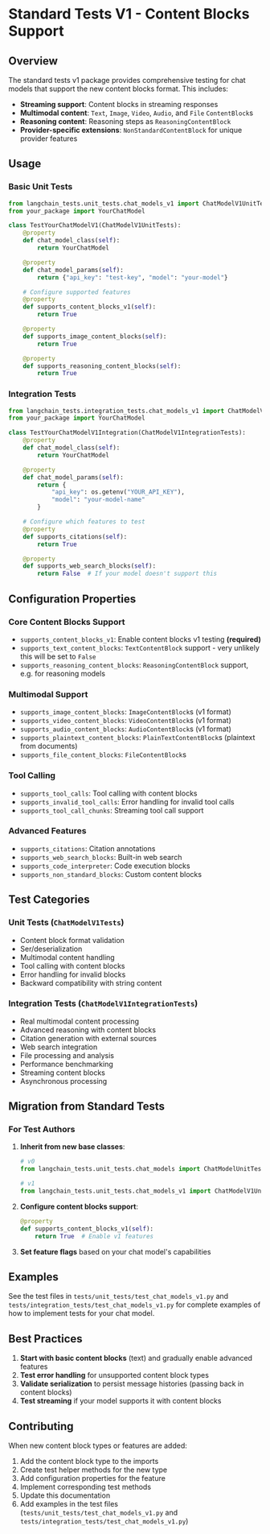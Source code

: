 # Standard Tests V1 - Content Blocks Support

## Overview

The standard tests v1 package provides comprehensive testing for chat models that support the new content blocks format. This includes:

- **Streaming support**: Content blocks in streaming responses
- **Multimodal content**: `Text`, `Image`, `Video`, `Audio`, and `File` `ContentBlock`s
- **Reasoning content**: Reasoning steps as `ReasoningContentBlock`
- **Provider-specific extensions**: `NonStandardContentBlock` for unique provider features

## Usage

### Basic Unit Tests

```python
from langchain_tests.unit_tests.chat_models_v1 import ChatModelV1UnitTests
from your_package import YourChatModel

class TestYourChatModelV1(ChatModelV1UnitTests):
    @property
    def chat_model_class(self):
        return YourChatModel

    @property
    def chat_model_params(self):
        return {"api_key": "test-key", "model": "your-model"}

    # Configure supported features
    @property
    def supports_content_blocks_v1(self):
        return True

    @property
    def supports_image_content_blocks(self):
        return True

    @property
    def supports_reasoning_content_blocks(self):
        return True
```

### Integration Tests

```python
from langchain_tests.integration_tests.chat_models_v1 import ChatModelV1IntegrationTests
from your_package import YourChatModel

class TestYourChatModelV1Integration(ChatModelV1IntegrationTests):
    @property
    def chat_model_class(self):
        return YourChatModel

    @property
    def chat_model_params(self):
        return {
            "api_key": os.getenv("YOUR_API_KEY"),
            "model": "your-model-name"
        }

    # Configure which features to test
    @property
    def supports_citations(self):
        return True

    @property
    def supports_web_search_blocks(self):
        return False  # If your model doesn't support this
```

## Configuration Properties

### Core Content Blocks Support

- `supports_content_blocks_v1`: Enable content blocks v1 testing **(required)**
- `supports_text_content_blocks`: `TextContentBlock` support - very unlikely this will be set to `False`
- `supports_reasoning_content_blocks`: `ReasoningContentBlock` support, e.g. for reasoning models

### Multimodal Support

- `supports_image_content_blocks`: `ImageContentBlock`s (v1 format)
- `supports_video_content_blocks`: `VideoContentBlock`s (v1 format)
- `supports_audio_content_blocks`: `AudioContentBlock`s (v1 format)
- `supports_plaintext_content_blocks`: `PlainTextContentBlock`s (plaintext from documents)
- `supports_file_content_blocks`: `FileContentBlock`s

### Tool Calling

- `supports_tool_calls`: Tool calling with content blocks
- `supports_invalid_tool_calls`: Error handling for invalid tool calls
- `supports_tool_call_chunks`: Streaming tool call support

### Advanced Features

- `supports_citations`: Citation annotations
- `supports_web_search_blocks`: Built-in web search
- `supports_code_interpreter`: Code execution blocks
- `supports_non_standard_blocks`: Custom content blocks

## Test Categories

### Unit Tests (`ChatModelV1Tests`)

- Content block format validation
- Ser/deserialization
- Multimodal content handling
- Tool calling with content blocks
- Error handling for invalid blocks
- Backward compatibility with string content

### Integration Tests (`ChatModelV1IntegrationTests`)

- Real multimodal content processing
- Advanced reasoning with content blocks
- Citation generation with external sources
- Web search integration
- File processing and analysis
- Performance benchmarking
- Streaming content blocks
- Asynchronous processing

## Migration from Standard Tests

### For Test Authors

1. **Inherit from new base classes**:

   ```python
   # v0
   from langchain_tests.unit_tests.chat_models import ChatModelUnitTests

   # v1
   from langchain_tests.unit_tests.chat_models_v1 import ChatModelV1UnitTests
   ```

2. **Configure content blocks support**:

   ```python
   @property
   def supports_content_blocks_v1(self):
       return True  # Enable v1 features
   ```

3. **Set feature flags** based on your chat model's capabilities

## Examples

See the test files in `tests/unit_tests/test_chat_models_v1.py` and `tests/integration_tests/test_chat_models_v1.py` for complete examples of how to implement tests for your chat model.

## Best Practices

1. **Start with basic content blocks** (text) and gradually enable advanced features
2. **Test error handling** for unsupported content block types
3. **Validate serialization** to persist message histories (passing back in content blocks)
4. **Test streaming** if your model supports it with content blocks

## Contributing

When new content block types or features are added:

1. Add the content block type to the imports
2. Create test helper methods for the new type
3. Add configuration properties for the feature
4. Implement corresponding test methods
5. Update this documentation
6. Add examples in the test files (`tests/unit_tests/test_chat_models_v1.py` and `tests/integration_tests/test_chat_models_v1.py`)
